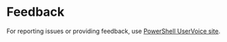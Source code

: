 # Feedback
For reporting issues or providing feedback, use [PowerShell UserVoice site](http://windowsserver.uservoice.com/forums/301869-powershell).
